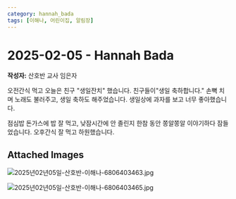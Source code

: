 ```yaml
---
category: hannah_bada
tags: [이해나, 어린이집, 알림장]
---
```


# 2025-02-05 - Hannah Bada

**작성자:** 산호반 교사 임은자  

오전간식 먹고 오늘은 친구 "생일잔치" 했습니다. 친구들이"생일 축하합니다." 손뼉 치며 노래도 불러주고, 생일 축하도 해주었습니다. 생일상에 과자를 보고  너무 좋아했습니다.

점심밥  돈가스에 밥 잘 먹고, 낮잠시간에 안 졸린지 한참 동안 쫑알쫑알 이야기하다 잠들었습니다. 오후간식 잘 먹고 하원했습니다.

## Attached Images
![2025년02년05일-산호반-이해나-6806403463.jpg](d:\Users\hannah\Downloads\kids\photo\2025년02년05일-산호반-이해나-6806403463.jpg)

![2025년02년05일-산호반-이해나-6806403465.jpg](d:\Users\hannah\Downloads\kids\photo\2025년02년05일-산호반-이해나-6806403465.jpg)

